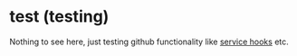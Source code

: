 test (testing)
==============

Nothing to see here, just testing github functionality like 
[service hooks](https://github.com/github/github-services#readme) etc.
